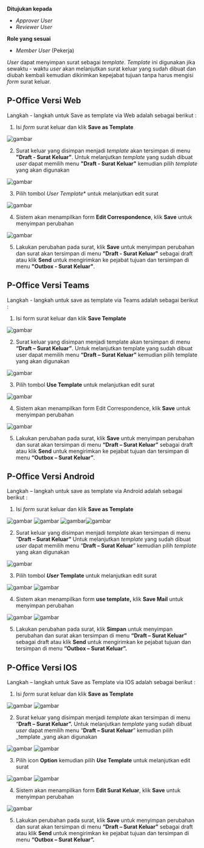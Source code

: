 **Ditujukan kepada**

- *Approver User*
- *Reviewer User*

**Role yang sesuai**

- *Member User* (Pekerja)

*User* dapat menyimpan surat sebagai *template*. *Template* ini digunakan jika sewaktu - waktu *user* akan melanjutkan surat keluar yang sudah dibuat dan diubah kembali kemudian dikirimkan kepejabat tujuan tanpa harus mengisi *form* surat keluar. 

## **P-Office Versi Web**

Langkah - langkah untuk Save as template via Web adalah sebagai berikut :

1. Isi *form* surat keluar dan klik **Save as Template**

![gambar](SuratKeluar/SK_Web/SK14.png)

2. Surat keluar yang disimpan menjadi *template* akan tersimpan di menu **"Draft - Surat Keluar"**. Untuk melanjutkan *template* yang sudah dibuat *user* dapat memilih menu **"Draft - Surat Keluar"** kemudian pilih *template* yang akan digunakan

![gambar](SuratKeluar/SK_Web/SK15.png)

3. Pilih tombol **User* Template** untuk melanjutkan edit surat

![gambar](SuratKeluar/SK_Web/SK16.png)

4. Sistem akan menampilkan form **Edit Correspondence**, klik **Save** untuk menyimpan perubahan

![gambar](SuratKeluar/SK_Web/SK17.png)

5. Lakukan perubahan pada surat, klik **Save** untuk menyimpan perubahan dan surat akan tersimpan di menu **"Draft - Surat Keluar"** sebagai draft atau klik **Send** untuk mengirimkan ke pejabat tujuan dan tersimpan di menu **"Outbox - Surat Keluar"**.

## **P-Office Versi Teams**

Langkah - langkah untuk save as template via Teams adalah sebagai berikut :

1.	Isi form surat keluar dan klik **Save Template**
 
![gambar](SuratKeluar/SK_Teams/SK15.png)

2.	Surat keluar yang disimpan menjadi template akan tersimpan di menu **“Draft – Surat Keluar”**. Untuk melanjutkan template yang sudah dibuat user dapat memilih menu **“Draft – Surat Keluar”** kemudian pilih template yang akan digunakan
 
![gambar](SuratKeluar/SK_Teams/SK16.png)

3.	Pilih tombol **Use Template** untuk melanjutkan edit surat
 
![gambar](SuratKeluar/SK_Teams/SK17.png)

4.	Sistem akan menampilkan form Edit Correspondence, klik **Save** untuk menyimpan perubahan
 
![gambar](SuratKeluar/SK_Teams/SK18.png)

5.	Lakukan perubahan pada surat, klik **Save** untuk menyimpan perubahan dan surat akan tersimpan di menu **“Draft – Surat Keluar”** sebagai draft atau klik **Send** untuk mengirimkan ke pejabat tujuan dan tersimpan di menu **“Outbox – Surat Keluar”**.

## **P-Office Versi Android**

Langkah – langkah untuk save as template via Android adalah sebagai berikut : 

1. 	Isi _form_ surat keluar dan klik **Save as Template**

![gambar](SuratKeluar/SK_Android/TempSK/A01.png.jpg) ![gambar](SuratKeluar/SK_Android/TempSK/A02.jpg) ![gambar](SuratKeluar/SK_Android/TempSK/A04.jpg)![gambar](SuratKeluar/SK_Android/TempSK/A05.jpg) 

2. Surat keluar yang disimpan menjadi _template_ akan tersimpan di menu “**Draft – Surat Keluar”** Untuk melanjutkan _template_ yang sudah dibuat _user_ dapat memilih menu “**Draft – Surat Keluar**” kemudian pilih _template_ yang akan digunakan
   
![gambar](SuratKeluar/SK_Android/TempSK/A06.jpg) 

3. Pilih tombol **_User_ Template** untuk melanjutkan edit surat
   
![gambar](SuratKeluar/SK_Android/TempSK/A07.jpg) ![gambar](SuratKeluar/SK_Android/TempSK/A08.jpg) 

4. Sistem akan menampilkan form **use template,** klik **Save Mail** untuk menyimpan perubahan

![gambar](SuratKeluar/SK_Android/TempSK/A09.jpg) ![gambar](SuratKeluar/SK_Android/TempSK/A10.jpg)

5. Lakukan perubahan pada surat, klik **Simpan** untuk menyimpan perubahan dan surat akan tersimpan di menu **“Draft – Surat Keluar”** sebagai draft atau klik **Send** untuk mengirimkan ke pejabat tujuan dan tersimpan di menu **“Outbox – Surat Keluar”.**

## **P-Office Versi IOS**

Langkah – langkah untuk Save as Template via IOS adalah sebagai berikut :

1.	Isi _form_ surat keluar dan klik **Save as Template**

![gambar](SuratKeluar/SK_IOS/SK-14.png) ![gambar](SuratKeluar/SK_IOS/SK-15.png)

2.	Surat keluar yang disimpan menjadi _template_ akan tersimpan di menu “**Draft – Surat Keluar”.** Untuk melanjutkan _template_ yang sudah dibuat _user_ dapat memilih menu “**Draft – Surat Keluar**” kemudian pilih _template _yang akan digunakan

![gambar](SuratKeluar/SK_IOS/SK-16.png) ![gambar](SuratKeluar/SK_IOS/SK-17.png)

3.	Pilih icon **Option** kemudian pilih **_Use_ Template** untuk melanjutkan edit surat

![gambar](SuratKeluar/SK_IOS/SK-18.png) ![gambar](SuratKeluar/SK_IOS/SK-19.png)

4.	Sistem akan menampilkan form **Edit Surat Keluar**, klik **Save** untuk menyimpan perubahan

![gambar](SuratKeluar/SK_IOS/SK-20.png)

5.	Lakukan perubahan pada surat, klik **Save** untuk menyimpan perubahan dan surat akan tersimpan di menu **“Draft – Surat Keluar”** sebagai draft atau klik **Send** untuk mengirimkan ke pejabat tujuan dan tersimpan di menu **“Outbox – Surat Keluar”.**